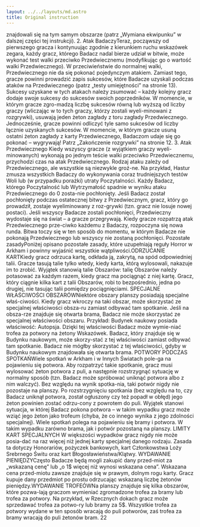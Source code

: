 ```yaml
---
layout: ../../layouts/md.astro
title: Original instruction
---
```


znajdowali się na tym samym obszarze (patrz „Wymiana ekwipunku” w dalszej części tej instrukcji). 2. Atak BadaczyTeraz, począwszy od pierwszego gracza i kontynuując zgodnie z kierunkiem ruchu wskazówek zegara, każdy gracz, którego Badacz nadal bierze udział w bitwie, może wykonać test walki przeciwko Przedwiecznemu (modyfikując go o wartość walki Przedwiecznego). W przeciwieństwie do normalnej walki, Przedwiecznego nie da się pokonać pojedynczym atakiem. Zamiast tego, gracze powinni prowadzić zapis sukcesów, które Badacze uzyskali podczas ataków na Przedwiecznego (patrz „testy umiejętności” na stronie 13). Sukcesy uzyskane w tych atakach należy zsumować – każdy kolejny gracz dodaje swoje sukcesy do sukcesów swoich poprzedników. W momencie, w którym gracze zgro-madzą liczbę sukcesów równą lub wyższą od liczby graczy (wliczając w to tych graczy, którzy zostali wyeli-minowani z rozgrywki), usuwają jeden żeton zagłady z toru zagłady Przedwiecznego. Jednocześnie, gracze powinni odliczyć tyle samo sukcesów od liczby łącznie uzyskanych sukcesów. W momencie, w którym gracze usuną ostatni żeton zagłady z karty Przedwiecznego, Badaczom udaje się go pokonać – wygrywają! Patrz „Zakończenie rozgrywki” na stronie 12. 3. Atak Przedwiecznego Kiedy wszyscy gracze (z wyjątkiem graczy wyeli-minowanych) wykonają po jednym teście walki przeciwko Przedwiecznemu, przychodzi czas na atak Przedwiecznego. Rodzaj ataku zależy od Przedwiecznego, ale wszystkie są niezwykle groź-ne. Na przykład, Hastur zmusza wszystkich Badaczy do wykonywania coraz trudniejszych testów Woli lub (w przypadku porażki) utraty Poczytalności. Każdy Badacz, którego Poczytalność lub Wytrzymałość spadnie w wyniku ataku Przedwiecznego do 0 zosta-nie pochłonięty. Jeśli Badacz został pochłonięty podczas ostatecznej bitwy z Przedwiecznym, gracz, który go prowadził, zostaje wyeliminowany z roz-grywki (tzn. gracz nie losuje nowej postaci). Jeśli wszyscy Badacze zostali pochłonięci, Przedwieczny wydostaje się na świat – a gracze przegrywają. Kiedy gracze rozpatrzą atak Przedwiecznego prze-ciwko każdemu z Badaczy, rozpoczyna się nowa runda. Bitwa toczy się w ten sposób do momentu, w którym Badacze nie pokonają Przedwiecznego lub wszyscy nie zostaną pochłonięci. Pozostałe zasadyPoniżej opisano pozostałe zasady, które uzupełniają reguły Horror w Arkham i powinny wyjaśnić wszystkie wątpliwości.ODRZUCANIE KARTKiedy gracz odrzuca kartę, odkłada ją, zakrytą, na spód odpowiedniej talii. Gracze tasują talie tylko wtedy, kiedy karta, którą wylosowali, nakazuje im to zrobić. Wyjątek stanowią talie Obszarów: talię Obszarów należy potasować za każdym razem, kiedy gracz ma pociągnąć z niej kartę. Gracz, który ciągnie kilka kart z talii Obszarów, robi to bezpośrednio, jedna po drugiej, nie tasując talii pomiędzy pociągnięciami. SPECJALNE WŁAŚCIWOŚCI OBSZARÓWNiektóre obszary planszy posiadają specjalne właś-ciwości. Kiedy gracz wkroczy na taki obszar, może skorzystać ze specjalnej właściwości obsza-ru zamiast odbywać tam spotkanie. Jeśli na obsza-rze znajduje się otwarta brama, Badacz nie może skorzystać ze specjalnej właściwości obszaru. Przykład: Budynek naukowy posiada właściwość: Autopsja. Dzięki tej właściwości Badacz może wymie-niać trofea za potwory na żetony Wskazówek. Badacz, który znajduje się w Budynku naukowym, może skorzy-stać z tej właściwości zamiast odbywać tam spotkanie. Badacz nie mógłby skorzystać z tej właściwości, gdyby w Budynku naukowym znajdowała się otwarta brama. POTWORY PODCZAS SPOTKAŃWiele spotkań w Arkham i w Innych Światach pole-ga na pojawieniu się potwora. Aby rozpatrzyć takie spotkanie, gracz musi wylosować żeton potwora z puli, a następnie rozstrzygnąć sytuację w normalny sposób (tzn. Badacz może spróbować uniknąć potwora albo z nim walczyć). Bez względu na wynik spotka-nia, taki potwór nigdy nie pozostaje na planszy. Po rozstrzygnięciu spotkania (bez względu na to, czy Badacz uniknął potwora, został ogłuszony czy też popadł w obłęd) jego żeton powinien zostać odrzu-cony z powrotem do puli. Wyjątek stanowi sytuacja, w której Badacz pokona potwora – w takim wypadku gracz może wziąć jego żeton jako trofeum (chyba, że co innego wynika z jego zdolności specjalnej). Wiele spotkań polega na pojawieniu się bramy i potwora. W takim wypadku zarówno brama, jak i potwór pozostaną na planszy. LIMITY KART SPECJALNYCH W większości wypadków gracz nigdy nie może posia-dać na raz więcej niż jednej karty specjalnej danego rodzaju. Zasada ta dotyczy Honorariów, pożyczek bankowych, kart Członkowstwa Loży Srebrnego Świtu oraz kart Błogosławieństwa/Klątwy. WYDAWANIE PIENIĘDZYCzęsto Badacze będą mogli zakupić dany przed-miot za „wskazaną cenę” lub „o 1$ więcej niż wynosi wskazana cena”. Wskazana cena przed-miotu zawsze znajduje się w prawym, dolnym rogu karty. Gracz kupuje dany przedmiot po prostu odrzucając wskazaną liczbę żetonów pieniędzy.WYDAWANIE TROFEÓWNa planszy znajduje się kilka obszarów, które pozwa-lają graczom wymieniać zgromadzone trofea za bramy lub trofea za potwory. Na przykład, w Rzecznych dokach gracz może sprzedawać trofea za potwo-ry lub bramy za 5$. Wszystkie trofea za potwory wydane w ten sposób wracają do puli potworów, zaś trofea za bramy wracają do puli żetonów bram. 22
